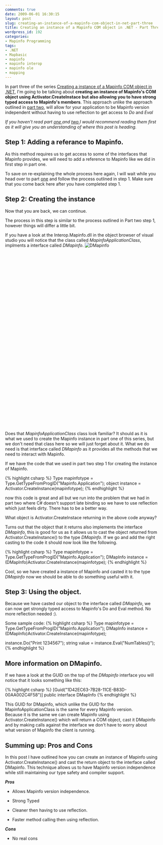 ```yaml
---
comments: true
date: 2009-06-01 16:30:15
layout: post
slug: creating-an-instance-of-a-mapinfo-com-object-in-net-part-three
title: Creating an instance of a Mapinfo COM object in .NET - Part Three
wordpress_id: 192
categories:
- Mapinfo Programming
tags:
- .NET
- Mapbasic
- mapinfo
- mapinfo interop
- mapinfo ole
- mapping
---
```


In part three of the series [Creating a instance of a Mapinfo COM object in .NET](/2009/04/01/com-instance-mapinfo-main/), I'm going to be talking about **creating an instance of Mapinfo's COM object using Activator.CreateInstace but also allowing you to have strong typed access to Mapinfo's members**.  This approach unlike the approach outlined in [part two](/2009/05/06/creating-a-instance-of-a-mapinfo-com-object-in-net-part-two/), will allow for your application to be Mapinfo version independent without having to use reflection to get access to _Do_ and _Eval_

_If you haven't read part [one ](/2009/04/01/com-instance-part-one/)and [two ](/2009/05/06/creating-a-instance-of-a-mapinfo-com-object-in-net-part-two/) I would recommend reading them first as it will give you an understanding of where this post is heading._


## Step 1: Adding a referance to Mapinfo.


As this method requires us to get access to some of the interfaces that Mapinfo provides, we will need to add a reference to Mapinfo like we did in first step  in part one.

To save on re-explaining the whole process here again, I will wait while you head over to part [one](/2009/04/01/com-instance-part-one/) and follow the process outlined in step 1.  Make sure that you come back here after you have completed step 1.


## Step 2: Creating the instance


Now that you are back, we can continue.

The process in this step is similar to the process outlined in Part two step 1, however things will differ a little bit.

If you have a look at the Interop.Mapinfo.dll in the object browser of visual studio you will notice that the class called _MapinfoApplicationClass_, implments a interface called _DMapinfo_.
![DMapinfo](http://woostuff.files.wordpress.com/2009/06/dmapinfo1.jpg)

 

 

 

 

 

 

 

 

 

 

 

 

 

 

 

 

 

 

 

Does that _MapinfoApplicationClass_ class look familiar?  It should as it is what we used to create the Mapinfo instance in part one of this series, but we don't need that class here so we will just forget about it.  What we do need is that interface called _DMapinfo_ as it provides all the methods that we need to interact with Mapinfo.

If we have the code that we used in part two step 1 for creating the instance of Mapinfo.

{% highlight csharp %}
Type mapinfotype = Type.GetTypeFromProgID("Mapinfo.Application");
object instance = Activator.CreateInstance(mapinfotype);
{% endhighlight %}

now this code is great and all but we run into the problem that we had in part two where C# doesn't support late binding so we have to use reflection which just feels dirty. There has to be a better way.

What object is Activator.CreateInstace returning in the above code anyway?

Turns out that the object that it returns also implements the interface _DMapinfo_, this is good for us as it allows us to cast the object returned from Activator.CreateInstance() to the type _DMapinfo_.  If we go and add the right casting to the code it should now look like the following.

{% highlight csharp %}
Type mapinfotype = Type.GetTypeFromProgID("Mapinfo.Application");
DMapInfo instance = (DMapInfo)Activator.CreateInstance(mapinfotype);
{% endhighlight %}

Cool, so we have created a instance of Mapinfo and casted it to the type _DMapinfo_ now we should be able to do something useful with it.



## Step 3: Using the object.


Because we have casted our object to the interface called _DMapinfo_, we can now get strongly typed access to Mapinfo's Do and Eval method. No more reflection needed :).

Some sample code:
{% highlight csharp %}
Type mapinfotype = Type.GetTypeFromProgID("Mapinfo.Application");
DMapInfo instance = (DMapInfo)Activator.CreateInstance(mapinfotype);

instance.Do("Print 1234567");
string value = instance.Eval("NumTables()");
{% endhighlight %}



## More information on DMapinfo.


If we have a look at the GUID on the top of the _DMapinfo_ interface you will notice that it looks something like this:

{% highlight csharp %}
[Guid("1D42EC63-7B28-11CE-B83D-00AA002C4F58")]
public interface DMapInfo
{% endhighlight %}

This GUID for DMapinfo, which unlike the GUID for the MapinfoApplicationClass is the same for every Mapinfo version.  
Because it is the same we can create Mapinfo using Activator.CreateInstance() which will return a COM object, cast it DMapinfo and by making calls against the interface we don't have to worry about what version of Mapinfo the client is running.



## Summing up: Pros and Cons


In this post I have outlined how you can create an instance of Mapinfo using Activator.CreateInstance() and cast the return object to the interface called DMapinfo. This technique allows us to have Mapinfo version independence while still maintaining our type safety and compiler support.

**_Pros_**



	
  * Allows Mapinfo version independence.

        
  * Strong Typed

        
  * Cleaner then having to use reflection.

        
  * Faster method calling then using reflection.


**_Cons_**



       
  * No real cons




